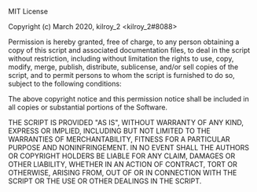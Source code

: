 MIT License

Copyright (c) March 2020, kilroy_2 <kilroy_2#8088>

Permission is hereby granted, free of charge, to any person obtaining a copy
of this script and associated documentation files, to deal
in the script without restriction, including without limitation the rights
to use, copy, modify, merge, publish, distribute, sublicense, and/or sell
copies of the script, and to permit persons to whom the script is
furnished to do so, subject to the following conditions:

The above copyright notice and this permission notice shall be included in all
copies or substantial portions of the Software.

THE SCRIPT IS PROVIDED "AS IS", WITHOUT WARRANTY OF ANY KIND, EXPRESS OR
IMPLIED, INCLUDING BUT NOT LIMITED TO THE WARRANTIES OF MERCHANTABILITY,
FITNESS FOR A PARTICULAR PURPOSE AND NONINFRINGEMENT. IN NO EVENT SHALL THE
AUTHORS OR COPYRIGHT HOLDERS BE LIABLE FOR ANY CLAIM, DAMAGES OR OTHER
LIABILITY, WHETHER IN AN ACTION OF CONTRACT, TORT OR OTHERWISE, ARISING FROM,
OUT OF OR IN CONNECTION WITH THE SCRIPT OR THE USE OR OTHER DEALINGS IN THE
SCRIPT.